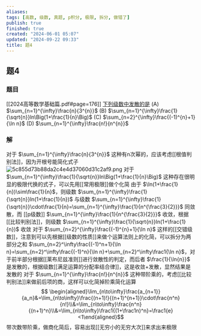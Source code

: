 ```yaml
---
aliases: 
tags: [高数, 级数, 真题, p积分, 极限, 拆分, 做错了]
publish: true
finished: true
created: "2024-06-01 05:07"
updated: "2024-09-22 09:33"
title: 题4
---
```

## 题4 
### 题目
[[2024高等数学基础篇.pdf#page=176]]
[下列级数中发散的是](obsidian://bookmaster?type=open-book&bid=JJxYFXOghLPvYFND&aid=debbe1ba-6f2a-d2e8-b89f-a32007cb1ab2&page=176)
(A) $\sum_{n=1}^{\infty}\frac{n}{3^{n}}$
(B) $\sum_{n=1}^{\infty}\frac{1}{\sqrt{n}}ln\Big(1+\frac{1}{n}\Big)$
(C) $\sum_{n=2}^{\infty}\frac{(-1)^{n}+1}{\ln n}$
(D) $\sum_{n=1}^{\infty}\frac{n!}{n^{n}}$
### 解 
对于 $\sum_{n=1}^{\infty}\frac{n}{3^{n}}$ 这种有n次幂的，应该考虑[[根值判别法]]，因为开根号能简化式子
![5c855d73b88da2c4e4d37060d31c2af9.png](https://img.hwenyi.tech/202405191753727.webp)
对于 $\sum_{n=1}^{\infty}\frac{1}{\sqrt{n}}ln\Big(1+\frac{1}{n}\Big)$ 这种存在很明显的极限代换的式子，可以先用[[常用极限]]做个化简 
由于 $\ln(1+\frac{1}{n})\sim\frac{1}{n}$，则级数 $\sum_{n=1}^{\infty}\frac{1}{\sqrt{n}}ln(1+\frac{1}{n})$ 与级数 $\sum_{n=1}^{\infty}\frac{1}{\sqrt{n}}\cdot\frac{1}{n}=\sum_{n=1}^{\infty}\frac{1}{n^{\frac{3}{2}}}$ 同敛散，而 [[p级数]] $\sum_{n=1}^{\infty}\frac{1}{n^{\frac{3}{2}}}$ 收敛，根据[[比较判别法]]，则级数 $\sum_{n=1}^{\infty}\frac{1}{\sqrt{n}}ln(1+\frac{1}{n})$ 收敛
对于 $\sum_{n=2}^{\infty}\frac{(-1)^{n}+1}{\ln n}$ 这样的[[交错级数]]，注意到可以先根据[[级数的性质]]来做个运算法则上的化简，可以拆分为两部分之和 $\sum_{n=2}^\infty\frac{(-1)^n+1}{\ln n}=\sum_{n=2}^\infty\frac{(-1)^n}{\ln n}+\sum_{n=2}^\infty\frac1{\ln n}$，对于前半部分根据[[莱布尼兹准则]]进行敛散性的判定，而后者 $\frac{1}{\ln{n}}$ 是发散的，根据级数[[满足运算的分配率结合律]]，这是收敛+发散，显然结果是发散的 
对于 $\sum_{n=1}^{\infty}\frac{n!}{n^{n}}$ 这种带阶乘的，考虑[[比较判别法]]来做前后项的商，这样可以化简掉阶乘简化运算
$$ \begin{aligned}\lim_{n\to\infty}\frac{a_{n+1}}{a_n}&=\lim_{n\to\infty}\frac{(n+1)!}{(n+1)^{n+1}}\cdot\frac{n^n}{n!}\\&=\lim_{n\to\infty}\frac{n^n}{(n+1)^n}\\&=\lim_{n\to\infty}\frac1{(1+\frac1n)^n}=\frac1{e}<1\end{aligned}$$
带次数带阶乘，做商化简后，容易出现[[无穷小的无穷大次]]来求出来极限 
